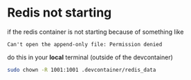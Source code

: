 # Redis not starting

if the redis container is not starting because of something like

```
Can't open the append-only file: Permission denied
```

do this in your **local** terminal (outside of the devcontainer)

```bash
sudo chown -R 1001:1001 .devcontainer/redis_data
```
